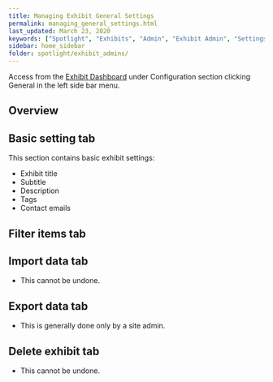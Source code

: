 ```yaml
---
title: Managing Exhibit General Settings
permalink: managing_general_settings.html
last_updated: March 23, 2020
keywords: ["Spotlight", "Exhibits", "Admin", "Exhibit Admin", "Settings", "General"]
sidebar: home_sidebar
folder: spotlight/exhibit_admins/
---
```


Access from the [Exhibit Dashboard](exhibit_dashboard_for_admins) under Configuration section clicking General in the left side bar menu.

## Overview


## Basic setting tab

This section contains basic exhibit settings:

* Exhibit title
* Subtitle
* Description
* Tags
* Contact emails


## Filter items tab


## Import data tab

<ul class='warning'><li>This cannot be undone.</li></ul>


## Export data tab

<ul class='info'><li>This is generally done only by a site admin.</li></ul>


## Delete exhibit tab

<ul class='warning'><li>This cannot be undone.</li></ul>

